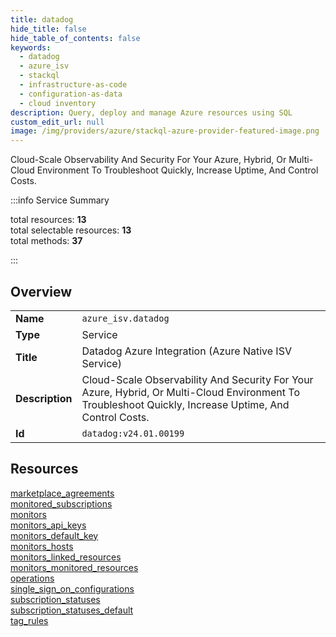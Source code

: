 ```yaml
---
title: datadog
hide_title: false
hide_table_of_contents: false
keywords:
  - datadog
  - azure_isv
  - stackql
  - infrastructure-as-code
  - configuration-as-data
  - cloud inventory
description: Query, deploy and manage Azure resources using SQL
custom_edit_url: null
image: /img/providers/azure/stackql-azure-provider-featured-image.png
---
```


Cloud-Scale Observability And Security For Your Azure, Hybrid, Or Multi-Cloud Environment To Troubleshoot Quickly, Increase Uptime, And Control Costs.  
    
:::info Service Summary

<div class="row">
<div class="providerDocColumn">
<span>total resources:&nbsp;<b>13</b></span><br />
<span>total selectable resources:&nbsp;<b>13</b></span><br />
<span>total methods:&nbsp;<b>37</b></span><br />
</div>
</div>

:::

## Overview
<table><tbody>
<tr><td><b>Name</b></td><td><code>azure_isv.datadog</code></td></tr>
<tr><td><b>Type</b></td><td>Service</td></tr>
<tr><td><b>Title</b></td><td>Datadog Azure Integration (Azure Native ISV Service)</td></tr>
<tr><td><b>Description</b></td><td>Cloud-Scale Observability And Security For Your Azure, Hybrid, Or Multi-Cloud Environment To Troubleshoot Quickly, Increase Uptime, And Control Costs.</td></tr>
<tr><td><b>Id</b></td><td><code>datadog:v24.01.00199</code></td></tr>
</tbody></table>

## Resources
<div class="row">
<div class="providerDocColumn">
<a href="/providers/azure_isv/datadog/marketplace_agreements/">marketplace_agreements</a><br />
<a href="/providers/azure_isv/datadog/monitored_subscriptions/">monitored_subscriptions</a><br />
<a href="/providers/azure_isv/datadog/monitors/">monitors</a><br />
<a href="/providers/azure_isv/datadog/monitors_api_keys/">monitors_api_keys</a><br />
<a href="/providers/azure_isv/datadog/monitors_default_key/">monitors_default_key</a><br />
<a href="/providers/azure_isv/datadog/monitors_hosts/">monitors_hosts</a><br />
<a href="/providers/azure_isv/datadog/monitors_linked_resources/">monitors_linked_resources</a><br />
</div>
<div class="providerDocColumn">
<a href="/providers/azure_isv/datadog/monitors_monitored_resources/">monitors_monitored_resources</a><br />
<a href="/providers/azure_isv/datadog/operations/">operations</a><br />
<a href="/providers/azure_isv/datadog/single_sign_on_configurations/">single_sign_on_configurations</a><br />
<a href="/providers/azure_isv/datadog/subscription_statuses/">subscription_statuses</a><br />
<a href="/providers/azure_isv/datadog/subscription_statuses_default/">subscription_statuses_default</a><br />
<a href="/providers/azure_isv/datadog/tag_rules/">tag_rules</a><br />
</div>
</div>
